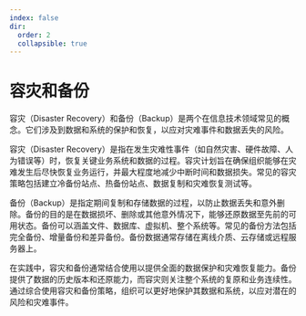 ```yaml
---
index: false
dir:
  order: 2
  collapsible: true
---
```


# 容灾和备份

容灾（Disaster Recovery）和备份（Backup）是两个在信息技术领域常见的概念。它们涉及到数据和系统的保护和恢复，以应对灾难事件和数据丢失的风险。

容灾（Disaster Recovery）是指在发生灾难性事件（如自然灾害、硬件故障、人为错误等）时，恢复关键业务系统和数据的过程。容灾计划旨在确保组织能够在灾难发生后尽快恢复业务运行，并最大程度地减少中断时间和数据损失。常见的容灾策略包括建立冷备份站点、热备份站点、数据复制和灾难恢复测试等。

备份（Backup）是指定期间复制和存储数据的过程，以防止数据丢失和意外删除。备份的目的是在数据损坏、删除或其他意外情况下，能够还原数据至先前的可用状态。备份可以涵盖文件、数据库、虚拟机、整个系统等。常见的备份方法包括完全备份、增量备份和差异备份。备份数据通常存储在离线介质、云存储或远程服务器上。

在实践中，容灾和备份通常结合使用以提供全面的数据保护和灾难恢复能力。备份提供了数据的历史版本和还原能力，而容灾则关注整个系统的复原和业务连续性。通过综合使用容灾和备份策略，组织可以更好地保护其数据和系统，以应对潜在的风险和灾难事件。
